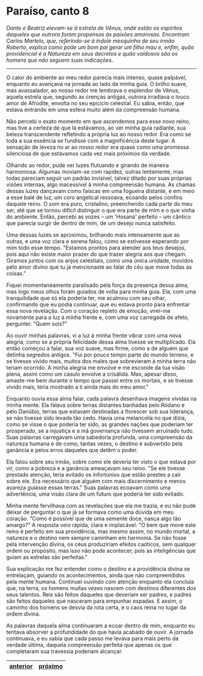 # Paraíso, canto 8

_Dante e Beatriz elevam-se à estrela de Vênus, onde estão os espíritos daqueles que outrora foram propensos às paixões amorosas. Encontram Carlos Martelo, que, referindo-se à índole mesquinha de seu irmão Roberto, explica como pode um bom pai gerar um filho mau e, enfim, quão providencial é a Natureza em seus decretos e quão vaidosos são os homens que não seguem suas indicações._

---

O calor do ambiente ao meu redor parecia mais intenso, quase palpável, enquanto eu avançava na jornada ao lado da minha guia. O brilho suave, mas avassalador, ao nosso redor me lembrava o esplendor de Vênus, aquela estrela que, segundo as crenças antigas, outrora irradiava o louco amor de Afrodite, envolta no seu epiciclo celestial. Eu sabia, então, que estava entrando em uma esfera muito além da compreensão humana.

Não percebi o exato momento em que ascendemos para esse novo reino, mas tive a certeza de que lá estávamos, ao ver minha guia radiante, sua beleza transcendente refletindo a própria luz ao nosso redor. Era como se toda a sua essência se fundisse com a magnificência deste lugar. A sensação de leveza no ar ao nosso redor era quase como uma promessa silenciosa de que estávamos cada vez mais próximos da verdade.

Olhando ao redor, pude ver luzes flutuando e girando de maneira harmoniosa. Algumas moviam-se com rapidez, outras lentamente, mas todas pareciam seguir um padrão invisível, talvez ditado por suas próprias visões internas, algo inacessível à minha compreensão humana. As chamas dessas luzes dançavam como faíscas em uma fogueira distante, e em meio a esse balé de luz, um coro angelical ressoava, ecoando pelos confins daquele reino. O som era puro, cristalino, preenchendo cada parte do meu ser, até que se tornou difícil distinguir o que era parte de mim e o que vinha do ambiente. Então, percebi as vozes – um 'Hosana' perfeito – um cântico que parecia surgir de dentro de mim, de um desejo nunca satisfeito.

Uma dessas luzes se aproximou, brilhando mais intensamente que as outras, e uma voz clara e serena falou, como se estivesse esperando por mim todo esse tempo. "Estamos prontos para atender aos teus desejos, pois aqui não existe maior prazer do que trazer alegria aos que chegam. Giramos juntos com os anjos celestiais, como uma única unidade, movidos pelo amor divino que tu já mencionaste ao falar do céu que move todas as coisas."

Fiquei momentaneamente paralisado pela força da presença dessa alma, mas logo meus olhos foram guiados de volta para minha guia. Ela, com uma tranquilidade que só ela poderia ter, me acalmou com seu olhar, confirmando que eu podia continuar, que eu estava pronto para enfrentar essa nova revelação. Com o coração repleto de emoção, virei-me novamente para a luz à minha frente e, com uma voz carregada de afeto, perguntei: "Quem sois?"

Ao ouvir minhas palavras, vi a luz à minha frente vibrar com uma nova alegria, como se a própria felicidade dessa alma tivesse se multiplicado. Ela então começou a falar, sua voz suave, mas firme, como a de alguém que detinha segredos antigos. "Fui por pouco tempo parte do mundo terreno, e se tivesse vivido mais, muitos dos males que sobrevieram à minha terra não teriam ocorrido. A minha alegria me envolve e me esconde da tua visão plena, assim como um casulo envolve a crisálida. Mas, apesar disso, amaste-me bem durante o tempo que passei entre os mortais, e se tivesse vivido mais, teria mostrado a ti ainda mais do meu amor."

Enquanto ouvia essa alma falar, cada palavra desenhava imagens vívidas na minha mente. Ela falava sobre terras distantes banhadas pelo Ródano e pelo Danúbio, terras que estavam destinadas a florescer sob sua liderança, se não tivesse sido levada tão cedo. Havia uma melancolia no que dizia, como se visse o que poderia ter sido, as grandes nações que poderiam ter prosperado, se a injustiça e a má governança não tivessem arruinado tudo. Suas palavras carregavam uma sabedoria profunda, uma compreensão da natureza humana e de como, tantas vezes, o destino é subvertido pela ganância e pelos erros daqueles que detêm o poder.

Ela falou sobre seu irmão, sobre como ele deveria ter visto o que estava por vir, como a pobreza e a ganância ameaçavam seu reino. "Se ele tivesse prestado atenção, teria evitado os infortúnios que estão prestes a cair sobre ele. Era necessário que alguém com mais discernimento e menos avareza guiasse essas terras." Suas palavras ecoavam como uma advertência, uma visão clara de um futuro que poderia ter sido evitado.

Minha mente fervilhava com as revelações que ela me trazia, e eu não pude deixar de perguntar o que já se formava como uma dúvida em meu coração. "Como é possível que de uma semente doce, nasça algo tão amargo?" A resposta veio rápida, clara e implacável: "O bem que move este reino é perfeito em sua providência, mas mesmo assim, no mundo mortal, a natureza e o destino nem sempre caminham em harmonia. Se não fosse pela intervenção divina, os céus produziriam efeitos caóticos, sem qualquer ordem ou propósito, mas isso não pode acontecer, pois as inteligências que guiam as estrelas são perfeitas."

Sua explicação me fez entender como o destino e a providência divina se entrelaçam, guiando os acontecimentos, ainda que não compreendidos pela mente humana. Continuei ouvindo com atenção enquanto ela concluía que, na terra, os homens muitas vezes nascem com destinos diferentes dos seus talentos. Reis são feitos daqueles que deveriam ser padres, e padres são feitos daqueles que nasceram para empunhar espadas. E assim, o caminho dos homens se desvia da rota certa, e o caos reina no lugar da ordem divina.

As palavras daquela alma continuaram a ecoar dentro de mim, enquanto eu tentava absorver a profundidade do que havia acabado de ouvir. A jornada continuava, e eu sabia que cada passo me levava para mais perto da verdade última, daquela compreensão perfeita que apenas os que completaram sua travessia poderiam alcançar.

| [anterior](/c_paraiso/7/README.md) | [próximo](/c_paraiso/9/README.md) |
|----------|---------|